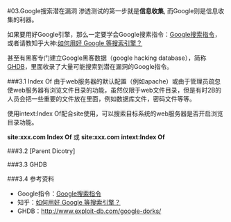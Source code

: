 #03.Google搜索潜在漏洞
  渗透测试的第一步就是**信息收集**, 而Google则是信息收集的利器。
  
  如果要用好Google引擎，那么一定要学会Google搜素指令：<a href="http://www.googleguide.com/advanced_operators_reference.html" target="_blank">Google搜索指令</a>，或者请教知乎大神:<a target="_blank" href="http://www.zhihu.com/question/20161362">如何用好 Google 等搜索引擎？</a>
  
  甚至有黑客专门建立Google黑客数据（google hacking database），简称<a href="http://www.exploit-db.com/google-dorks/" target="_blank">GHDB</a>，里面收录了大量可能搜索到潜在漏洞的Google指令。
  
###3.1 Index Of
  由于web服务器的默认配置（例如apache）或由于管理员疏忽使web服务器有浏览文件目录的功能，虽然仅限于web文件目录，但是有时2B的人员会把一些重要的文件放在里面，例如数据库文件，密码文件等等。
  
  使用intext:Index Of配合site使用，可以搜索目标系统的web服务器是否开启浏览目录功能。
  
  **site:xxx.com Index Of** 或  **site:xxx.com intext:Index Of**
  
###3.2 [Parent Dicotry]

###3.3 GHDB

###3.4 参考资料

  * Google指令：<a href="http://www.googleguide.com/advanced_operators_reference.html" target="_blank">Google搜索指令</a>
  * 知乎：<a target="_blank" href="http://www.zhihu.com/question/20161362">如何用好 Google 等搜索引擎？</a>
  * GHDB：<a href="http://www.exploit-db.com/google-dorks/" target="_blank">http://www.exploit-db.com/google-dorks/</a>
